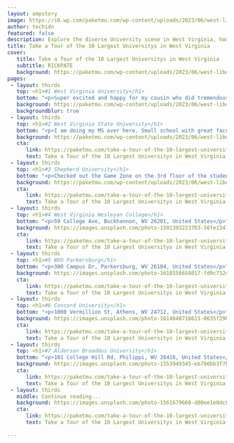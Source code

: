 ```yaml
---
layout: ampstory
image: https://i0.wp.com/paketmu.com/wp-content/uploads/2023/06/west-liberty-university-0-in-west-virginia-1686371371.jpeg?resize=640,853
author: techidn
featured: false
description: Explore the diverse University scene in West Virginia, home to an incredible selection of 10 establishments catering to every taste. Whether youre in search of iconic favorites or undiscove
title: Take a Tour of the 10 Largest Universitys in West Virginia
cover:
   title: Take a Tour of the 10 Largest Universitys in West Virginia
   subtitle: RICKPATE
   background: https://paketmu.com/wp-content/uploads/2023/06/west-liberty-university-0-in-west-virginia-1686371371.jpeg
pages: 
 - layout: thirds
   top: <h1>#1 West Virginia University</h1>
   bottom: "<p>Super excited and happy for my cousin who did tremendously great work on his career and now apart of the la rams lets go Sam James</p>"
   background: https://paketmu.com/wp-content/uploads/2023/06/west-liberty-university-1-in-west-virginia-1686371372.jpeg
   backgroundblur: true
 - layout: thirds
   top: <h1>#2 West Virginia State University</h1>
   bottom: "<p>I am doing my MS over here. Small school with great faculty. Everyone here are friendly and helpful. But need to improve a lot especially in managing international studen</p>"
   background: https://paketmu.com/wp-content/uploads/2023/06/west-liberty-university-2-in-west-virginia-1686371373.jpeg
   cta:
      link: https://paketmu.com/take-a-tour-of-the-10-largest-universitys-in-west-virginia/
      text: Take a Tour of the 10 Largest Universitys in West Virginia
 - layout: thirds
   top: <h1>#3 Shepherd University</h1>
   bottom: "<p>Checked out the Game Zone on the 3rd floor of the student center and it was pretty cool. It offers bowling, pool, video games foosball and air hockey. Very reasonable pri</p>"
   background: https://paketmu.com/wp-content/uploads/2023/06/west-liberty-university-3-in-west-virginia-1686371374.jpeg
   cta:
      link: https://paketmu.com/take-a-tour-of-the-10-largest-universitys-in-west-virginia/
      text: Take a Tour of the 10 Largest Universitys in West Virginia
 - layout: thirds
   top: <h1>#4 West Virginia Wesleyan College</h1>
   bottom: "<p>59 College Ave, Buckhannon, WV 26201, United States</p>"
   background: https://images.unsplash.com/photo-1591393223703-56fe1347ac62?ixlib=rb-4.0.3&ixid=MnwxMjA3fDB8MHxwaG90by1wYWdlfHx8fGVufDB8fHx8&auto=format&fit=crop&w=640&h=853&q=80
   cta:
      link: https://paketmu.com/take-a-tour-of-the-10-largest-universitys-in-west-virginia/
      text: Take a Tour of the 10 Largest Universitys in West Virginia
 - layout: thirds
   top: <h1>#5 WVU Parkersburg</h1>
   bottom: "<p>300 Campus Dr, Parkersburg, WV 26104, United States</p>"
   background: https://images.unsplash.com/photo-1618556658017-fd9c732d1360?ixlib=rb-4.0.3&ixid=MnwxMjA3fDB8MHxwaG90by1wYWdlfHx8fGVufDB8fHx8&auto=format&fit=crop&w=640&h=853&q=80
   cta:
      link: https://paketmu.com/take-a-tour-of-the-10-largest-universitys-in-west-virginia/
      text: Take a Tour of the 10 Largest Universitys in West Virginia
 - layout: thirds
   top: <h1>#6 Concord University</h1>
   bottom: "<p>1000 Vermillion St, Athens, WV 24712, United States</p>"
   background: https://images.unsplash.com/photo-1614648718611-0635f29016cb?ixlib=rb-4.0.3&ixid=MnwxMjA3fDB8MHxwaG90by1wYWdlfHx8fGVufDB8fHx8&auto=format&fit=crop&w=640&h=853&q=80
   cta:
      link: https://paketmu.com/take-a-tour-of-the-10-largest-universitys-in-west-virginia/
      text: Take a Tour of the 10 Largest Universitys in West Virginia
 - layout: thirds
   top: <h1>#7 Alderson Broaddus University</h1>
   bottom: "<p>101 College Hill Rd, Philippi, WV 26416, United States</p>"
   background: https://images.unsplash.com/photo-1553949345-eb786bb3f7ba?ixlib=rb-4.0.3&ixid=MnwxMjA3fDB8MHxwaG90by1wYWdlfHx8fGVufDB8fHx8&auto=format&fit=crop&w=640&h=853&q=80
   cta:
      link: https://paketmu.com/take-a-tour-of-the-10-largest-universitys-in-west-virginia/
      text: Take a Tour of the 10 Largest Universitys in West Virginia
 - layout: thirds
   middle: Continue reading...
   background: https://images.unsplash.com/photo-1561679660-d00ee1e0dc8e?ixlib=rb-4.0.3&ixid=MnwxMjA3fDB8MHxwaG90by1wYWdlfHx8fGVufDB8fHx8&auto=format&fit=crop&w=640&h=853&q=80
   cta:
      link: https://paketmu.com/take-a-tour-of-the-10-largest-universitys-in-west-virginia/
      text: Take a Tour of the 10 Largest Universitys in West Virginia
      
---
```

